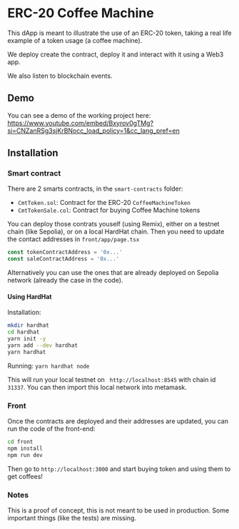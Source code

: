 # ERC-20 Coffee Machine

This dApp is meant to illustrate the use
of an ERC-20 token, taking a real life
example of a token usage (a coffee machine).

We deploy create the contract, deploy it and
interact with it using a Web3 app.

We also listen to blockchain events.

## Demo

You can see a demo of the working project
here: https://www.youtube.com/embed/Bxyrov0gTMg?si=CNZanRSg3sjKrBNocc_load_policy=1&cc_lang_pref=en

## Installation

### Smart contract

There are 2 smarts contracts, in the `smart-contracts` folder:

- `CmtToken.sol`: Contract for the ERC-20 `CoffeeMachineToken`
- `CmtTokenSale.col`: Contract for buying Coffee Machine tokens

You can deploy those contrats youself (using Remix),
either on a testnet chain (like Sepolia),
or on a local HardHat chain.
Then you need to update the contact addresses
in `front/app/page.tsx`

```js
const tokenContractAddress = '0x...'
const saleContractAddress = '0x...'
```

Alternatively you can use the ones that are
already deployed on Sepolia network (already the case in the code).

#### Using HardHat

Installation:

```bash
mkdir hardhat 
cd hardhat
yarn init -y
yarn add --dev hardhat
yarn hardhat
```

Running:
`yarn hardhat node`

This will run your local testnet on ` http://localhost:8545`
with chain id `31337`. You can then import
this local network into metamask.

### Front

Once the contracts are deployed and their addresses
are updated, you can run the code of the front-end:

```bash
cd front
npm install
npm run dev
```

Then go to `http://localhost:3000` and start buying
token and using them to get coffees!

### Notes

This is a proof of concept, this is not meant
to be used in production.
Some important things (like the tests) are missing.
